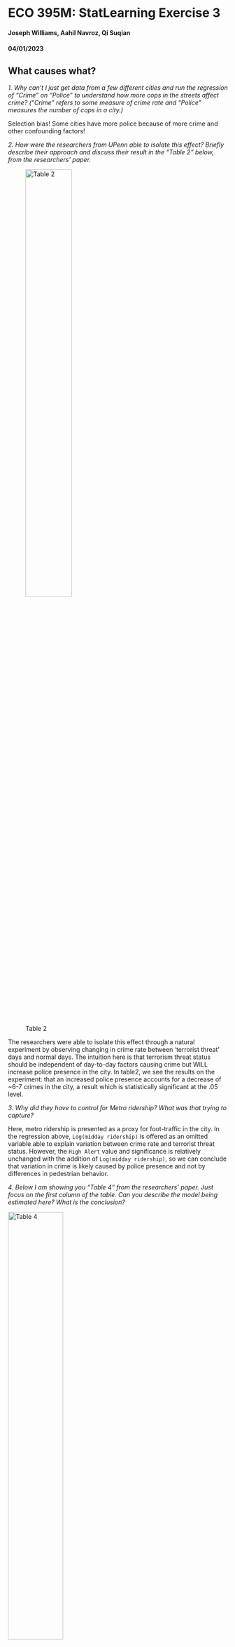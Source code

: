 # ECO 395M: StatLearning Exercise 3
#### Joseph Williams, Aahil Navroz, Qi Suqian
#### 04/01/2023


## What causes what?

*1. Why can’t I just get data from a few different cities and run the
regression of “Crime” on “Police” to understand how more cops in the
streets affect crime? (“Crime” refers to some measure of crime rate and
“Police” measures the number of cops in a city.)*

Selection bias! Some cities have more police because of more crime and
other confounding factors!

*2. How were the researchers from UPenn able to isolate this effect?
Briefly describe their approach and discuss their result in the “Table
2” below, from the researchers’ paper.*

<figure>
<img src="figures/ex3table2.png" style="width:50.0%" alt="Table 2" />
<figcaption aria-hidden="true">Table 2</figcaption>
</figure>

The researchers were able to isolate this effect through a natural
experiment by observing changing in crime rate between ‘terrorist
threat’ days and normal days. The intuition here is that terrorism
threat status should be independent of day-to-day factors causing crime
but WILL increase police presence in the city. In table2, we see the
results on the experiment: that an increased police presence accounts
for a decrease of ~6-7 crimes in the city, a result which is
statistically significant at the .05 level.

*3. Why did they have to control for Metro ridership? What was that
trying to capture?*

Here, metro ridership is presented as a proxy for foot-traffic in the
city. In the regression above, `Log(midday ridership)` is offered as an
omitted variable able to explain variation between crime rate and
terrorist threat status. However, the `High Alert` value and
significance is relatively unchanged with the addition of
`Log(midday ridership)`, so we can conclude that variation in crime is
likely caused by police presence and not by differences in pedestrian
behavior.

*4. Below I am showing you “Table 4” from the researchers’ paper. Just
focus on the first column of the table. Can you describe the model being
estimated here? What is the conclusion?*

<img src="figures/ex3table4.png" style="width:50.0%" alt="Table 4" />

Here, the authors partition their data to distinguish between district 1
and all other districts. District 1 is a district of high government
importance, and non-patrolling officers from across the city are
directed here during periods of high alert. Our conclusion from the
regression is that the majority of decline in crime during high alert
periods is located in district 1, and that decreases in other parts of
the city are not statistically significant. This aligns with the
findings of the paper, since increase of police presence will be
dedicated towards district 1, we expect this is where decrease of crime
should occur IF more police -&gt; less crime.

## Tree modeling: dengue cases

*Your task is to use *CART*, *random forests*, and *gradient-boosted
trees* to predict dengue cases (or log dengue cases – your choice, just
explain) based on the features available in the data set. As we usually
do, hold out some of the data as a testing set to quantify the
performance of these models. (That is, any cross validation should be
done *only* on the training data, with the testing data held as a final
check to compare your best CART model vs. your best random forest model
vs. your best boosted tree model.) Then, for whichever model has the
better performance on the testing data, make three partial dependence
plots:*


We first impute the data with KNN method and scale all variables except
the dependent one.

Now we train the CART model with the training data and select the best
parameters. Since the sample size is not big, we choose the default
minsplit and use cv to choose the best cp.

![](excersises03_files/figure-markdown_strict/unnamed-chunk-3-1.png)

From the plot, we choose cp to be 0.011 according to minimium criterion.
Then we move to the random forest model. We choose the number of
bootstrapped sample to be 2000 to avoid selection for n.trees. number of
features is chosen using OOB method.

![](excersises03_files/figure-markdown_strict/unnamed-chunk-4-1.png)

From the plot, we choose mtry to be 5 according to the minimum
criterion.

Next, we consider the Gradient Boosting Decision Tree model (GBDT). Once
again, we choose a large number of trees to avoid selection for n.trees.
In addition to the standard choice of gaussian distribution, we choose a
poisson distribution for y since the outcome total\_cases is a sum of
count. Next we choose the interaction.depth and shrinkage by CV. We
choose the default value for n.minobsinnode as 10 due to the small
sample size, and because we don’t want each tree to go too deep which
may lead to overfitting. (Here, the selection may take a long time. You
can can just run the last two command)

From our tuning result, for gaussian model, depth is 7 and shrinkage
rate is 0.01; for poisson model, depth is 8 and shrinkage rate is 0.005.
Then we use the test data to measure the performance for all these four
models by RMSE.

![](excersises03_files/figure-markdown_strict/unnamed-chunk-6-1.png) 

The plot shows our GBDT Normal model has the lowest RMSE. We finish by
making 3 partial dependence plots for the model: specific\_humidity,
precipitation\_amt and tdtr\_k.

![](excersises03_files/figure-markdown_strict/unnamed-chunk-7-1.png)

![](excersises03_files/figure-markdown_strict/unnamed-chunk-7-2.png)

![](excersises03_files/figure-markdown_strict/unnamed-chunk-7-3.png)



## Predictive model building: green certification

*Your goal is to build the best predictive model possible for *revenue
per square foot per calendar year*, and to use this model to quantify
the average change in rental income per square foot (whether in absolute
or percentage terms) associated with green certification, holding other
features of the building constant. (This might entail, for example, a
partial dependence plot, depending on what model you work with here.)
Note that revenue per square foot per year is the product of two terms:
`rent` and `leasing_rate`! This reflects the fact that, for example,
high-rent buildings with low occupancy may not actually bring in as much
revenue as lower-rent buildings with higher occupancy.*

First, we build all of standard models with limited feature engineering
and see which one does best out of the box! The feature engineering we
did perform is excluding non-predictive columns as well as rent and
lease rate to remove redundancy. We also remove any missing values and
scale all features. The models constructed are: - linear regression -
stepwise - lasso - KNN - descision tree - random forest - GBM - XGBoost

We compare these models by creating an 80% train/test split and forming
predictions on the ‘test’ data set using above models trained using the
‘train’ data set. For KNN and Lasso, we used CV to estimate optimal
k/lambda. We then calculate RSME for each model:

<figure>
<img src="figures/Initial_model_comparison.png" alt="Table 4" />
<figcaption aria-hidden="true">Table 4</figcaption>
</figure>

We see that, unsurprisingly, gbm, random forest and xgboost do the best
out of box. We now turn to tuning those models to determine which is
best. We use intuition and cross validation to tune each tree model. For
xgboost, we increase to `max_depth = 8` to make the the model more
complex and increase number of trees to `nrounds = 10000` to improve
performance. Our final model is xgboost.

![](excersises03_files/figure-markdown_strict/unnamed-chunk-9-1.png)

    ## xgboost rsme: 813.0357

In order to answer our principal question of whether or not a ‘green
rating’ has a significant effect on building revenue we calculate a
partial dependence plot for `green\_rating` vs predicted revenue/sqft/yr 
using the pdp package. Note that since we scaled the
features earlier, the green rating goes from -0.3083384 to 3.2427753
instead of 0 to 1. Buildings with green certification (a green rating of
1, which scaled to approximately 3.243) are predicted to generate more
revenue per square foot than non-green certified buildings (a green
rating of 0, which scaled to approximately -0.308).

![](excersises03_files/figure-markdown_strict/unnamed-chunk-10-1.png)

As shown, the categorical shift from `green\_rating == 0` to `green\_rating
== 1` corresponds to roughly $100 of predicted revenue per sqft, all else
held constant. Lets compare to the actual difference in revenue/sqft/yr,
where other characteristics are not held constant.

![](excersises03_files/figure-markdown_strict/unnamed-chunk-11-1.png)

Indeed, here we can see on the same scale of axis that green buildings
are much more profitable when we do not take underlying characteristics
into consideration. This is doubtless due to the fact that buildings
with `green\_ratings == 1` are more likely to be nicer overall! Our chosen
model, however, is able to parse out a far more accurate revenue
increase of LEED or EnergyStar certifications as $100 revenue/sqft/yr.


## Predictive model building: California housing

*Your task is to build the best predictive model you can for
`medianHouseValue`, using the other available features. Write a short
report detailing your methods. Make sure your report includes an
estimate for the overall out-of-sample accuracy of your proposed model.
Also include three figures: - a plot of the original data, a plot of your 
model’s predictions, and a plot of your model’s errors/residuals.*


We first scale all data except the dependent variable and split the
sample into train set and test set. Similar to last problem, we tried 6
models to predict the value for the median house value: a baseline
linear model, lasso model with 2nd order interaction terms, Random
Forest model, GBDT model and XGBoost model. We first run the linear
models.

Then we look at Random forest model. We use 1000 trees and choose mtry
as default.

Next, we explore the 2 boosted tree models: GBDT and XGBoost. Starting
with GBDT, we use CV to select the best interaction depth and shrinkage
rate. We set the n.trees as 1000 since we think it’s sufficient large
and we set the distribution as gaussian. Since the sample size is small,
we set the n.minobsinnode to be 10.

Moving onto the XGBoost model, we choose the 3 best
parameters using cross validation: max\_depth, subsample and eta. 
After the cv selection, we run a loop through common parameter options 
to determine ‘best parameters’: max\_depth = 6 and nrounds = 10000.

Finally, we compare the out-of-sample performance for all 5 models. The
plot shows our XGBoost model have the lowest RMSE.  Therefore, we use
that model for prediction and to compile requested figures, below!

![](excersises03_files/figure-markdown_strict/unnamed-chunk-18-1.png)

![](excersises03_files/figure-markdown_strict/unnamed-chunk-20-1.png)![](excersises03_files/figure-markdown_strict/unnamed-chunk-20-2.png)![](excersises03_files/figure-markdown_strict/unnamed-chunk-20-3.png)

Our model does very well!  We are able to predict both the low housing prices of the interior and the high housing prices of the coastal region with very few outliers.
